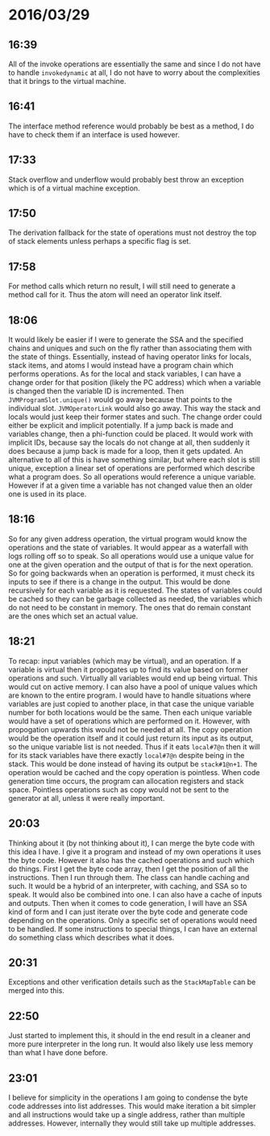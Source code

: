 # 2016/03/29

## 16:39

All of the invoke operations are essentially the same and since I do not have
to handle `invokedynamic` at all, I do not have to worry about the complexities
that it brings to the virtual machine.

## 16:41

The interface method reference would probably be best as a method, I do have to
check them if an interface is used however.

## 17:33

Stack overflow and underflow would probably best throw an exception which is
of a virtual machine exception.

## 17:50

The derivation fallback for the state of operations must not destroy the top
of stack elements unless perhaps a specific flag is set.

## 17:58

For method calls which return no result, I will still need to generate a
method call for it. Thus the atom will need an operator link itself.

## 18:06

It would likely be easier if I were to generate the SSA and the specified
chains and uniques and such on the fly rather than associating them with the
state of things. Essentially, instead of having operator links for locals,
stack items, and atoms I would instead have a program chain which performs
operations. As for the local and stack variables, I can have a change order
for that position (likely the PC address) which when a variable is changed then
the variable ID is incremented. Then `JVMProgramSlot.unique()` would go away
because that points to the individual slot. `JVMOperatorLink` would also go
away. This way the stack and locals would just keep their former states and
such. The change order could either be explicit and implicit potentially. If
a jump back is made and variables change, then a phi-function could be placed.
It would work with implicit IDs, because say the locals do not change at all,
then suddenly it does because a jump back is made for a loop, then it gets
updated. An alternative to all of this is have something similar, but where
each slot is still unique, exception a linear set of operations are performed
which describe what a program does. So all operations would reference a
unique variable. However if at a given time a variable has not changed value
then an older one is used in its place.

## 18:16

So for any given address operation, the virtual program would know the
operations and the state of variables. It would appear as a waterfall with
logs rolling off so to speak. So all operations would use a unique value for
one at the given operation and the output of that is for the next operation.
So for going backwards when an operation is performed, it must check its
inputs to see if there is a change in the output. This would be done
recursively for each variable as it is requested. The states of variables
could be cached so they can be garbage collected as needed, the variables
which do not need to be constant in memory. The ones that do remain constant
are the ones which set an actual value.

## 18:21

To recap: input variables (which may be virtual), and an operation. If a
variable is virtual then it propogates up to find its value based on former
operations and such. Virtually all variables would end up being virtual. This
would cut on active memory. I can also have a pool of unique values which are
known to the entire program. I would have to handle situations where variables
are just copied to another place, in that case the unique variable number for
both locations would be the same. Then each unique variable would have a set
of operations which are performed on it. However, with propogation upwards this
would not be needed at all. The copy operation would be the operation itself
and it could just return its input as its output, so the unique variable list
is not needed. Thus if it eats `local#7@n` then it will for its stack variables
have there exactly `local#7@n` despite being in the stack. This would be done
instead of having its output be `stack#1@n+1`. The operation would be cached
and the copy operation is pointless. When code generation time occurs, the
program can allocation registers and stack space. Pointless operations such
as copy would not be sent to the generator at all, unless it were really
important.

## 20:03

Thinking about it (by not thinking about it), I can merge the byte code with
this idea I have. I give it a program and instead of my own operations it
uses the byte code. However it also has the cached operations and such which
do things. First I get the byte code array, then I get the position of all the
instructions. Then I run through them. The class can handle caching and such.
It would be a hybrid of an interpreter, with caching, and SSA so to speak. It
would also be combined into one. I can also have a cache of inputs and outputs.
Then when it comes to code generation, I will have an SSA kind of form and I
can just iterate over the byte code and generate code depending on the
operations. Only a specific set of operations would need to be handled. If
some instructions to special things, I can have an external do something class
which describes what it does.

## 20:31

Exceptions and other verification details such as the `StackMapTable` can be
merged into this.

## 22:50

Just started to implement this, it should in the end result in a cleaner
and more pure interpreter in the long run. It would also likely use less
memory than what I have done before.

## 23:01

I believe for simplicity in the operations I am going to condense the byte code
addresses into list addresses. This would make iteration a bit simpler and
all instructions would take up a single address, rather than multiple
addresses. However, internally they would still take up multiple addresses.

